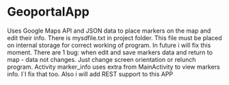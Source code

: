 # GeoportalApp
Uses Google Maps API and JSON data to place markers on the map and edit their info.
There is mysdfile.txt in project folder. This file must be placed on internal storage for correct working of program.
In future i will fix this moment.
There are 1 bug: when edit and save markers data and return to map - data not changes. Just change screen orientation or relunch program. Activity marker_info uses extra from MainActivity to view markers info. I`l fix that too.
Also i will add REST support to this APP
